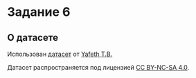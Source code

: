 # Задание 6

## О датасете
Использован [датасет](https://www.kaggle.com/datasets/yafethtb/arknights-dataset) от [Yafeth T.B.](https://www.kaggle.com/yafethtb)

Датасет распространяется под лицензией [CC BY-NC-SA 4.0](https://creativecommons.org/licenses/by-nc-sa/4.0/legalcode).